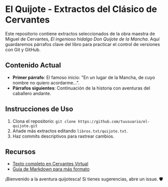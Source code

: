 # El Quijote - Extractos del Clásico de Cervantes

Este repositorio contiene extractos seleccionados de la obra maestra de Miguel de Cervantes, *El ingenioso hidalgo Don Quijote de la Mancha*. Aquí guardaremos párrafos clave del libro para practicar el control de versiones con Git y GitHub.

## Contenido Actual
- **Primer párrafo**: El famoso inicio: "En un lugar de la Mancha, de cuyo nombre no quiero acordarme...".
- **Párrafos siguientes**: Continuación de la historia con aventuras del caballero andante.

## Instrucciones de Uso
1. Clona el repositorio: `git clone https://github.com/tuusuario/el-quijote.git`
2. Añade más extractos editando `libros.txt/quijote.txt`.
3. Haz commits descriptivos para rastrear cambios.

## Recursos
- [Texto completo en Cervantes Virtual](https://www.cervantesvirtual.com/obra-visor/el-ingleso-hidalgo-don-quijote-de-la-m/)
- [Guía de Markdown para más formato](https://github.com/adam-p/markdown-here/wiki/Markdown-Cheatsheet)

¡Bienvenido a la aventura quijotesca! Si tienes sugerencias, abre un issue. 🛡️
